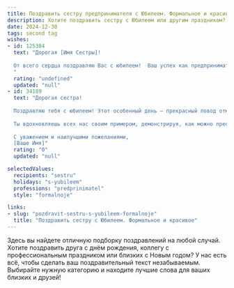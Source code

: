 ```yaml
---
title: Поздравить сестру предпринимателя с Юбилеем. Формальное и красивое
description: Хотите поздравить сестру с Юбилеем или другим праздником? Наш ИИ создаст незабываемое поздравление, а вы обязательно выделитесь среди других.  
date: 2024-12-30
tags: second tag
wishes:
- id: 125384
  text: "Дорогая [Имя Сестры]!
  
  От всего сердца поздравляю Вас с юбилеем!  Ваш успех как предпринимателя — это пример целеустремлённости,  трудолюбия и таланта.  Желаю Вам дальнейшего процветания в бизнесе, новых свершений,  неиссякаемой энергии и  радости от каждого прожитого дня. Пусть удача всегда сопутствует Вам, а  жизнь будет наполнена счастьем,  здоровьем и  любовью близких. С юбилеем!
  "
  rating: "undefined"
  updated: "null"
- id: 34189
  text: "Дорогая сестра!
  
  Поздравляю тебя с юбилеем! Этот особенный день – прекрасный повод отметить все достижения, которые ты совершила на своем пути. Твоя упорство, решительность и талант как предпринимателя вызывают заслуженное восхищение и восхищение.
  
  Ты вдохновляешь всех нас своим примером, демонстрируя, как можно преодолевать трудности и достигать поставленных целей. Желаю тебе дальнейших успехов в бизнесе, новых интересных проектов и удовлетворения от каждой выигранной битвы. Пусть каждый день приносит радость, а вокруг тебя всегда будут верные друзья и поддержка.
  
  С уважением и наилучшими пожеланиями,
  [Ваше Имя]"
  rating: "0"
  updated: "null"

selectedValues:
  recipients: "sestru"
  holidays: "s-yubileem"
  professions: "predprinimatel"
  style: "formalnoje"

links:
- slug: "pozdravit-sestru-s-yubileem-formalnoje"
  title: "Поздравить сестру с Юбилеем. Формальное и красивое"
---
```


Здесь вы найдете отличную подборку поздравлений на любой случай. 
Хотите поздравить друга с днём рождения, коллегу с профессиональным праздником или близких с Новым годом? У нас есть всё, чтобы сделать ваш поздравительный текст незабываемым. Выбирайте нужную категорию и находите лучшие слова для ваших близких и друзей!
